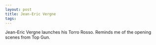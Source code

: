 ```yaml
---
layout: post
title: Jean-Eric Vergne
tags: 
---
```

Jean-Eric Vergne launches his Torro Rosso. Reminds me of the opening scenes
from Top Gun.
